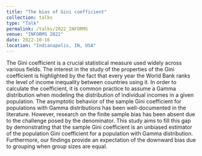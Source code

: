 ```yaml
---
title: "The bias of Gini coefficient"
collection: talks
type: "Talk"
permalink: /talks/2022_INFORMS
venue: "INFORMS 2022"
date: 2022-10-16
location: "Indianapolis, IN, USA"
---
```


The Gini coefficient is a crucial statistical measure used widely across various fields. The interest in the study of the properties of the Gini coefficient is highlighted by the fact that every year the World Bank ranks the level of income inequality between countries using it. In order to calculate the coefficient, it is common practice to assume a Gamma distribution when modeling the distribution of individual incomes in a given population. The asymptotic behavior of the sample Gini coefficient for populations with Gamma distributions has been well-documented in the literature. However, research on the finite sample bias has been absent due to the challenge posed by the denominator. This study aims to fill this gap by demonstrating that the sample Gini coefficient is an unbiased estimator of the population Gini coefficient for a population with Gamma distribution. Furthermore, our findings provide an expectation of the downward bias due to grouping when group sizes are equal.
